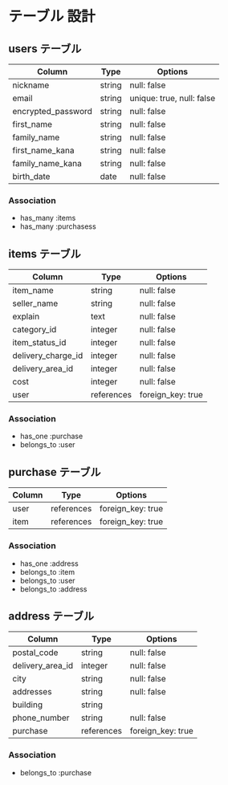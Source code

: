 # テーブル 設計

## users テーブル

| Column             | Type                | Options                 |
|--------------------|---------------------|-------------------------|
| nickname           | string              | null: false             |
| email              | string              | unique: true, null: false|
| encrypted_password | string              | null: false             |
| first_name         | string              | null: false             |
| family_name        | string              | null: false             |
| first_name_kana    | string              | null: false             |
| family_name_kana   | string              | null: false             |
| birth_date         | date                | null: false             |

### Association

* has_many :items
* has_many :purchasess

## items テーブル

| Column                | Type       | Options           |
|-----------------------|------------|-------------------|
| item_name             | string     | null: false       |
| seller_name           | string     | null: false       |
| explain               | text       | null: false       |
| category_id           | integer    | null: false       |
| item_status_id        | integer    | null: false       |
| delivery_charge_id    | integer    | null: false       |
| delivery_area_id      | integer    | null: false       |
| cost                  | integer    | null: false       |
| user                  | references | foreign_key: true |


### Association

- has_one :purchase
- belongs_to :user

## purchase テーブル

| Column                | Type       | Options           |
|-----------------------|------------|-------------------|
| user                  | references | foreign_key: true |
| item                  | references | foreign_key: true |


### Association

- has_one :address
- belongs_to :item
- belongs_to :user
- belongs_to :address

## address テーブル

| Column                | Type       | Options           |
|-----------------------|------------|-------------------|
| postal_code           | string     | null: false       |
| delivery_area_id      | integer    | null: false       |
| city                  | string     | null: false       |
| addresses             | string     | null: false       |
| building              | string     |                   |
| phone_number          | string     | null: false       |
| purchase              |references  |foreign_key: true  |
### Association

- belongs_to :purchase